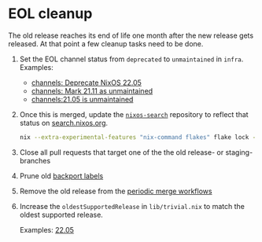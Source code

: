 # EOL cleanup

The old release reaches its end of life one month after the new release
gets released. At that point a few cleanup tasks need to be done.

1. Set the EOL channel status from `deprecated` to `unmaintained` in `infra`. Examples:
    - [channels: Deprecate NixOS 22.05](https://github.com/NixOS/infra/pull/229)
    - [channels: Mark 21.11 as unmaintained](https://github.com/NixOS/infra/pull/211)
    - [channels:21.05 is unmaintained](https://github.com/NixOS/infra/pull/201)

1. Once this is merged, update the [`nixos-search`](https://github.com/NixOS/nixos-search)
   repository to reflect that status on [search.nixos.org](https://search.nixos.org).

   ```bash
   nix --extra-experimental-features "nix-command flakes" flake lock --update-input nixos-infra
   ```

1. Close all pull requests that target one of the the old release- or staging-branches

1. Prune old [backport labels](https://github.com/NixOS/nixpkgs/labels?q=backport)

1. Remove the old release from the [periodic merge workflows](https://github.com/NixOS/nixpkgs/commit/8befefd1a72da597bdb1d01e97127e0c9866912e)

1. Increase the `oldestSupportedRelease` in `lib/trivial.nix` to match
   the oldest supported release.

   Examples: [22.05](https://github.com/NixOS/nixpkgs/pull/180152)
